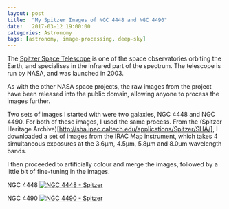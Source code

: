 ```yaml
---
layout: post
title:  "My Spitzer Images of NGC 4448 and NGC 4490"
date:   2017-03-12 19:00:00
categories: Astronomy
tags: [astronomy, image-processing, deep-sky]
---
```

The [Spitzer Space Telescope](http://www.spitzer.caltech.edu/) is one of the space observatories orbiting the Earth, and specialises in the infrared part of the spectrum. The telescope is run by NASA, and was launched in 2003.

As with the other NASA space projects, the raw images from the project have been released into the public domain, allowing anyone to process the images further. 

Two sets of images I started with were two galaxies, NGC 4448 and NGC 4490. For both of these images, I used the same process. From the (Spitzer Heritage Archive)[http://sha.ipac.caltech.edu/applications/Spitzer/SHA/], I downloaded a set of images from the IRAC Map instrument, which takes 4 simultaneous exposures at the 3.6μm, 4.5μm, 5.8μm and 8.0μm wavelength bands.

I then proceeded to artificially colour and merge the images, followed by a little bit of fine-tuning in the images.

NGC 4448
<a data-flickr-embed="true"  href="https://www.flickr.com/photos/78511972@N04/32558183354/in/album-72157681337866715/" title="NGC 4448 - Spitzer"><img src="https://c1.staticflickr.com/3/2920/32558183354_c6fc64f77d_o.png" class = "shadow-image centered" alt="NGC 4448 - Spitzer"></a>

NGC 4490
<a data-flickr-embed="true"  href="https://www.flickr.com/photos/78511972@N04/33245348992/in/album-72157681337866715/" title="NGC 4490 - Spitzer"><img src="https://c1.staticflickr.com/1/621/33245348992_e391b2f705_o.png" class = "shadow-image centered"  alt="NGC 4490 - Spitzer"></a>

<script async src="//embedr.flickr.com/assets/client-code.js" charset="utf-8"></script>